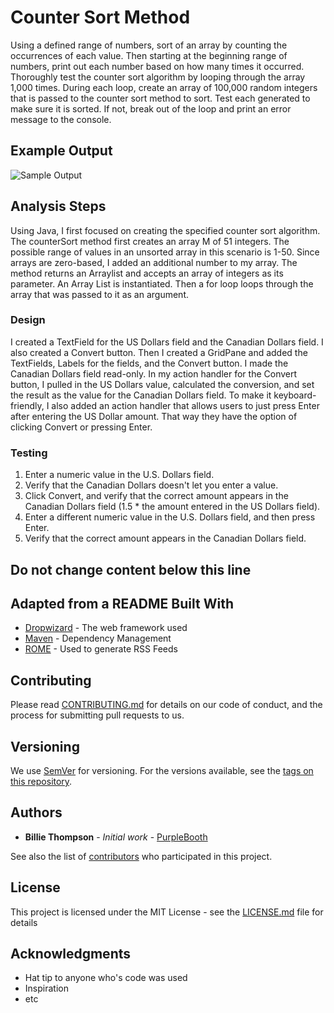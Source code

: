 # Counter Sort Method

Using a defined range of numbers, sort of an array by counting the occurrences of each value. Then starting at the beginning range of numbers, print out each number based on how many times it occurred. Thoroughly test the counter sort algorithm by looping through the array 1,000 times. During each loop, create an array of 100,000 random integers that is passed to the counter sort method to sort. Test each generated to make sure it is sorted. If not, break out of the loop and print an error message to the console. 

## Example Output

![Sample Output](README.png)

## Analysis Steps

Using Java, I first focused on creating the specified counter sort algorithm. The counterSort method first creates an array M of 51 integers. The possible range of values in an unsorted array in this scenario is 1-50. Since arrays are zero-based, I added an additional number to my array. The method returns an Arraylist and accepts an array of integers as its parameter. An Array List is instantiated. Then a for loop loops through the array that was passed to it as an argument. 

### Design

I created a TextField for the US Dollars field and the Canadian Dollars field. I also created a Convert button. Then I created a GridPane and added the TextFields, Labels for the fields, and the Convert button. I made the Canadian Dollars field read-only. In my action handler for the Convert button, I pulled in the US Dollars value, calculated the conversion, and set the result as the value for the Canadian Dollars field. To make it keyboard-friendly, I also added an action handler that allows users to just press Enter after entering the US Dollar amount. That way they have the option of clicking Convert or pressing Enter.

### Testing

1. Enter a numeric value in the U.S. Dollars field.
2. Verify that the Canadian Dollars doesn't let you enter a value.
3. Click Convert, and verify that the correct amount appears in the Canadian Dollars field (1.5 * the amount entered in the US Dollars field).
4. Enter a different numeric value in the U.S. Dollars field, and then press Enter.
5. Verify that the correct amount appears in the Canadian Dollars field.



## Do not change content below this line
## Adapted from a README Built With

* [Dropwizard](http://www.dropwizard.io/1.0.2/docs/) - The web framework used
* [Maven](https://maven.apache.org/) - Dependency Management
* [ROME](https://rometools.github.io/rome/) - Used to generate RSS Feeds

## Contributing

Please read [CONTRIBUTING.md](https://gist.github.com/PurpleBooth/b24679402957c63ec426) for details on our code of conduct, and the process for submitting pull requests to us.

## Versioning

We use [SemVer](http://semver.org/) for versioning. For the versions available, see the [tags on this repository](https://github.com/your/project/tags). 

## Authors

* **Billie Thompson** - *Initial work* - [PurpleBooth](https://github.com/PurpleBooth)

See also the list of [contributors](https://github.com/your/project/contributors) who participated in this project.

## License

This project is licensed under the MIT License - see the [LICENSE.md](LICENSE.md) file for details

## Acknowledgments

* Hat tip to anyone who's code was used
* Inspiration
* etc
